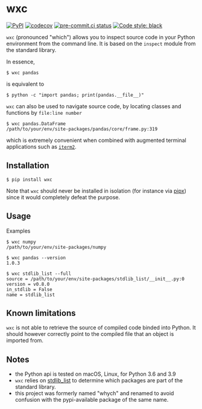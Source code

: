 # wxc

[![PyPI](https://img.shields.io/pypi/v/wxc)](https://pypi.org/project/wxc/)
[![codecov](https://codecov.io/gh/neutrinoceros/wxc/branch/master/graph/badge.svg)](https://codecov.io/gh/neutrinoceros/wxc)
[![pre-commit.ci status](https://results.pre-commit.ci/badge/github/neutrinoceros/wxc/main.svg)](https://results.pre-commit.ci/latest/github/neutrinoceros/wxc/main)
[![Code style: black](https://img.shields.io/badge/code%20style-black-000000.svg)](https://github.com/psf/black)

`wxc` (pronounced "which") allows you to inspect source code in your Python
environment from the command line. It is based on the `inspect` module from the
standard library.


In essence,
```shell
$ wxc pandas
```
is equivalent to
```shell
$ python -c "import pandas; print(pandas.__file__)"
```

`wxc` can also be used to navigate source code, by locating classes and
functions by `file:line number`
```shell
$ wxc pandas.DataFrame
/path/to/your/env/site-packages/pandas/core/frame.py:319
```
which is extremely convenient when combined with augmented terminal applications
such as [`iterm2`](https://iterm2.com).

## Installation

```shell
$ pip install wxc
```
Note that `wxc` should never be installed in isolation (for instance via
[pipx](https://pipxproject.github.io/pipx/)) since it would completely defeat
the purpose.

## Usage

Examples

```shell
$ wxc numpy
/path/to/your/env/site-packages/numpy

$ wxc pandas --version
1.0.3

$ wxc stdlib_list --full
source = /path/to/your/env/site-packages/stdlib_list/__init__.py:0
version = v0.8.0
in_stdlib = False
name = stdlib_list
```

## Known limitations

`wxc` is not able to retrieve the source of compiled code binded into Python. It
should however correctly point to the compiled file that an object is imported
from.

## Notes

- the Python api is tested on macOS, Linux, for Python 3.6 and 3.9
- `wxc` relies on [stdlib_list](https://github.com/jackmaney/python-stdlib-list)
  to determine which packages are part of the standard library.
- this project was formerly named "whych" and renamed to avoid confusion with the
  pypi-available package of the same name.
